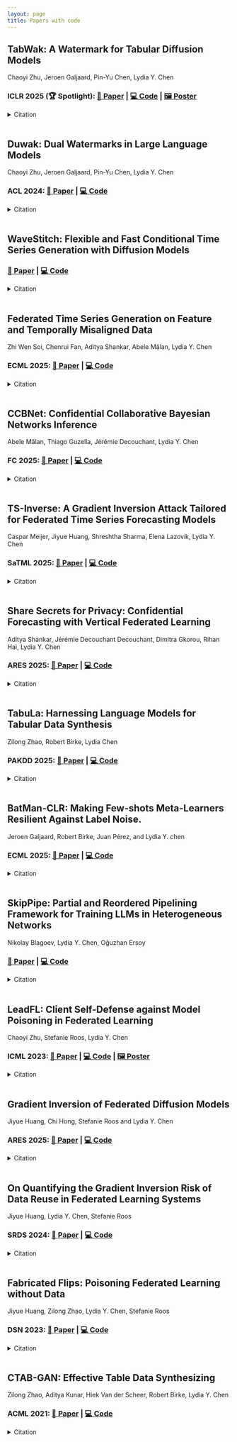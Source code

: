 ```yaml
---
layout: page
title: Papers with code
---
```


## TabWak: A Watermark for Tabular Diffusion Models

Chaoyi Zhu, Jeroen Galjaard, Pin-Yu Chen, Lydia Y. Chen

### **ICLR 2025 (🏆 Spotlight):** [📄 Paper](https://openreview.net/pdf?id=71pur4y8gs) | [💻 Code](https://github.com/chaoyitud/TabWak) | [🖼️ Poster](https://iclr.cc/media/PosterPDFs/ICLR%202025/30853.png)

<details>
<summary>Citation</summary>

```bibtex
@inproceedings{zhu2025tabwak,
  author    = {Chaoyi Zhu and
               Jiayi Tang and
               Jeroen M. Galjaard and
               Pin{-}Yu Chen and
               Robert Birke and
               Cornelis Bos and
               Lydia Y. Chen},
  title     = {TabWak: A Watermark for Tabular Diffusion Models},
  booktitle = {The Thirteenth International Conference on Learning Representations, {ICLR} 2025},
  publisher = {OpenReview.net},
  year      = {2025}
}

```
</details>

<br>

## Duwak: Dual Watermarks in Large Language Models

Chaoyi Zhu, Jeroen Galjaard, Pin-Yu Chen, Lydia Y. Chen

### **ACL 2024:** [📄 Paper](https://aclanthology.org/2024.findings-acl.678.pdf) | [💻 Code](https://github.com/chaoyitud/Dual-Watermarks)

<details>
<summary>Citation</summary>

```bibtex
@inproceedings{zhu2024duwak,
    author      = {Chaoyi Zhu and
                   Jeroen M. Galjaard and
                   Pin{-}Yu Chen and
                   Lydia Y. Chen},
    title       = {Duwak: Dual Watermarks in Large Language Models},
    booktitle   = {Findings of the Association for Computational Linguistics: ACL 2024},
    publisher   = {Association for Computational Linguistics},
    year        = {2024},
    doi         = {10.18653/v1/2024.findings-acl.678}
}
```
</details>

<br>

## WaveStitch: Flexible and Fast Conditional Time Series Generation with Diffusion Models

### [📄 Paper](https://arxiv.org/pdf/2503.06231) | [💻 Code](https://github.com/adis98/HierarchicalTS)

<details>
<summary>Citation</summary>

```bibtex
@article{shankar2025wavestitch,
    author  = {Aditya Shankar and
               Lydia Y. Chen and
               Arie van Deursen and
               Rihan Hai},
    title   = {WaveStitch: Flexible and Fast Conditional Time Series Generation with Diffusion Models},
    journal = {CoRR},
    volume  = {abs/2503.06231},
    year    = {2025}
}
```
</details>

<br>

## Federated Time Series Generation on Feature and Temporally Misaligned Data

Zhi Wen Soi, Chenrui Fan, Aditya Shankar, Abele Mălan, Lydia Y. Chen

### **ECML 2025:** [📄 Paper](https://arxiv.org/pdf/2410.21072) | [💻 Code](https://github.com/soizhiwen/FedTDD)

<details>
<summary>Citation</summary>

```bibtex
@inproceedings{soi2025fedtdd,
    author      = {Zhi Wen Soi and
                   Chenrui Fan and
                   Aditya Shankar and
                   Abele Mălan and
                   Lydia Y. Chen},
    title       = {Federated Time Series Generation on Feature and Temporally Misaligned Data},
    booktitle   = {Machine Learning and Knowledge Discovery in Databases. Research Track - European Conference, {ECML} {PKDD} 2025},
    year        = {2025}
}
```
</details>

<br>

## CCBNet: Confidential Collaborative Bayesian Networks Inference

Abele Mălan, Thiago Guzella, Jérémie Decouchant, Lydia Y. Chen

### **FC 2025:** [📄 Paper](https://fc25.ifca.ai/preproceedings/129.pdf) | [💻 Code](https://github.com/AbeleMM/ccbnet)

<details>
<summary>Citation</summary>

```bibtex
@inproceedings{malan2025ccbnet,
    author      = {Abele Mălan and
                   Thiago Guzella and
                   Jérémie Decouchant and
                   Lydia Chen},
    title       = {CCBNet: Confidential Collaborative Bayesian Networks Inference},
    booktitle   = {Financial Cryptography and Data Security - 29th International Conference, {FC} 2025},
    series      = {Lecture Notes in Computer Science},
    publisher   = {Springer},
    year        = {2025},
}
```
</details>

<br>

## TS-Inverse: A Gradient Inversion Attack Tailored for Federated Time Series Forecasting Models

Caspar Meijer, Jiyue Huang, Shreshtha Sharma, Elena Lazovik, Lydia Y. Chen

### **SaTML 2025:** [📄 Paper](https://fc25.ifca.ai/preproceedings/129.pdf) | [💻 Code](https://github.com/Capsar/ts-inverse)

<details>
<summary>Citation</summary>

```bibtex
@inproceedings{meijer2025tsinverse,
    author      = {Caspar Meijer and
                   Jiyue Huang and
                   Shreshtha Sharma and
                   Elena Lazovik and
                   Lydia Y. Chen},
    title       = {TS-Inverse: {A} Gradient Inversion Attack Tailored for Federated Time Series Forecasting Models},
    booktitle   = {IEEE Conference on Secure and Trustworthy Machine Learning, SaTML 2025},
    publisher   = {IEEE},
    year        = {2025},
    doi         = {10.1109/SATML64287.2025.00014}
}
```
</details>

<br>

## Share Secrets for Privacy: Confidential Forecasting with Vertical Federated Learning

Aditya Shankar, Jérémie Decouchant Decouchant, Dimitra Gkorou, Rihan Hai, Lydia Y. Chen

### **ARES 2025:** [📄 Paper](https://arxiv.org/pdf/2405.20761) | [💻 Code](https://github.com/adis98/STV)

<details>
<summary>Citation</summary>

```bibtex
@inproceedings{shankar2025stv,
    author      = {Aditya Shankar and
                   Jérémie Decouchant and
                   Dimitra Gkorou and
                   Rihan Hai and
                   Lydia Y. Chen},
    title       = {Share Secrets for Privacy: Confidential Forecasting with Vertical Federated Learning},
    booktitle   = {Proceedings of the 19th International Conference on Availability, Reliability and Security, {ARES} 2025},
    publisher   = {{ACM}},
    year        = {2025}
}
```
</details>

<br>

## TabuLa: Harnessing Language Models for Tabular Data Synthesis

Zilong Zhao, Robert Birke, Lydia Chen

### **PAKDD 2025:** [📄 Paper](https://arxiv.org/pdf/2310.12746) | [💻 Code](https://github.com/zhao-zilong/Tabula)

<details>
<summary>Citation</summary>

```bibtex
@inproceedings{zhao2025stv,
    author      = {Zilong Zhao and
                   Robert Birke and
                   Lydia Y. Chen},
    title       = {TabuLa: Harnessing Language Models for Tabular Data Synthesis},
    booktitle   = {Advances in Knowledge Discovery and Data Mining - 29th Pacific-Asia Conference on Knowledge Discovery and Data Mining, {PAKDD} 2025},
    series      = {Lecture Notes in Computer Science},
    publisher   = {Springer},
    year        = {2025},
    doi         = {10.1007/978-981-96-8186-0\_20}
}
```
</details>

<br>

## BatMan-CLR: Making Few-shots Meta-Learners Resilient Against Label Noise.

Jeroen Galjaard, Robert Birke, Juan Pérez, and Lydia Y. chen

### **ECML 2025:** [📄 Paper](https://github.com/JMGaljaard/batman-clr-noisy-meta-learning) | [💻 Code](https://github.com/JMGaljaard/batman-clr-noisy-meta-learning)

<details>
<summary>Citation</summary>

```bibtex
@inproceedings{soi2025fedtdd,
    author      = {Jeroen Galjaard  and
                   Robert Birke and
                   Juan Perez and
                   Lydia Y. Chen},
    title       = {BatMan-CLR: Making Few-shots Meta-Learners Resilient Against Label Noise.},
    booktitle   = {Machine Learning and Knowledge Discovery in Databases. Research Track - European Conference, {ECML} {PKDD} 2025},
    year        = {2025}
}
```
</details>

<br>




## SkipPipe: Partial and Reordered Pipelining Framework for Training LLMs in Heterogeneous Networks

Nikolay Blagoev, Lydia Y. Chen, Oğuzhan Ersoy

### [📄 Paper](https://arxiv.org/pdf/2502.19913) | [💻 Code](https://github.com/gensyn-ai/skippipe)

<details>
<summary>Citation</summary>

```bibtex
@inproceedings{blagoev2025skippipe,
    author  = {Nikolay Blagoev and
                Lydia Yiyu Chen and
                Oguzhan Ersoy},
    title   = {SkipPipe: Partial and Reordered Pipelining Framework for Training LLMs in Heterogeneous Networks},
    journal = {CoRR},
    volume  = {abs/2502.19913},
    year    = {2025}
}
```
</details>

<br>

## LeadFL: Client Self-Defense against Model Poisoning in Federated Learning

Chaoyi Zhu, Stefanie Roos, Lydia Y. Chen

### **ICML 2023:** [📄 Paper](https://proceedings.mlr.press/v202/zhu23j/zhu23j.pdf) | [💻 Code](https://github.com/chaoyitud/LeadFL) | [🖼️ Poster](https://icml.cc/media/PosterPDFs/ICML%202023/24161.png)

<details>
<summary>Citation</summary>

```bibtex
@inproceedings{zhu2023leadfl,
    author      = {Chaoyi Zhu and
                   Stefanie Roos and
                   Lydia Y. Chen},
    title       = {LeadFL: Client Self-Defense against Model Poisoning in Federated Learning},
    booktitle   = {International Conference on Machine Learning, {ICML} 2023},
    series      = {Proceedings of Machine Learning Research},
    publisher   = {{PMLR}},
    year        = {2023}
}
```
</details>

<br>

## 	Gradient Inversion of Federated Diffusion Models

Jiyue Huang, Chi Hong, Stefanie Roos and Lydia Y. Chen

### **ARES 2025:** [📄 Paper](https://github.com/GillHuang-Xtler/GIDM_diffusion_inversion) | [💻 Code](https://github.com/GillHuang-Xtler/GIDM_diffusion_inversion)

<details>
<summary>Citation</summary>

```bibtex
@inproceedings{shankar2025stv,
    author      = {Jiyue Huang and
                  Chi Hong and
                   Stefanie Ross and
                   Lydia Y. Chen},
    title       = {Gradient Inversion of Federated Diffusion Models},
    booktitle   = {Proceedings of the 19th International Conference on Availability, Reliability and Security, {ARES} 2025},
    publisher   = {{ACM}},
    year        = {2025}
}
```
</details>

<br>


## On Quantifying the Gradient Inversion Risk of Data Reuse in Federated Learning Systems

Jiyue Huang, Lydia Y. Chen, Stefanie Roos

### **SRDS 2024:** [📄 Paper](https://github.com/GillHuang-Xtler/GIDM_diffusion_inversion) | [💻 Code](https://github.com/GillHuang-Xtler/CGI_multiserver_inversion)

<details>
<summary>Citation</summary>

```bibtex
@inproceedings{huang2024cgi,
    author      = {Jiyue Huang and
                   Lydia Y. Chen and
                   Stefanie Roos},
    title       = {On Quantifying the Gradient Inversion Risk of Data Reuse in Federated Learning Systems},
    booktitle   = {43rd International Symposium on Reliable Distributed Systems, {SRDS} 2024},
    publisher   = {IEEE},
    year        = {2024},
    doi         = {10.1109/SRDS64841.2024.00031}
}
```
</details>

<br>

## Fabricated Flips: Poisoning Federated Learning without Data

Jiyue Huang, Zilong Zhao, Lydia Y. Chen, Stefanie Roos

### **DSN 2023:** [📄 Paper](https://arxiv.org/pdf/2202.05877) | [💻 Code](https://github.com/GillHuang-Xtler/DFA_untargeted_attack)

<details>
<summary>Citation</summary>

```bibtex
@inproceedings{huang2024dfa,
    author      = {Jiyue Huang and
                   Zilong Zhao and
                   Lydia Y. Chen and
                   Stefanie Roos},
    title       = {Fabricated Flips: Poisoning Federated Learning without Data},
    booktitle   = {53rd Annual {IEEE/IFIP} International Conference on Dependable Systems and Network, {DSN} 2023},
    publisher   = {{IEEE}},
    year        = {2023},
    doi         = {10.1109/DSN58367.2023.00036}
}
```
</details>

<br>

## CTAB-GAN: Effective Table Data Synthesizing

Zilong Zhao, Aditya Kunar, Hiek Van der Scheer, Robert Birke, Lydia Y. Chen

### **ACML 2021:** [📄 Paper](https://arxiv.org/pdf/2102.08369) | [💻 Code](https://github.com/Team-TUD/CTAB-GAN)

<details>
<summary>Citation</summary>

```bibtex
@inproceedings{zhao2021ctabgan,
    author      = {Zilong Zhao and
                   Aditya Kunar and
                   Robert Birke and
                   Lydia Y. Chen},
    title       = {CTAB-GAN: Effective Table Data Synthesizing},
    booktitle   = {Asian Conference on Machine Learning, {ACML} 2021},
    series      = {Proceedings of Machine Learning Research},
    publisher   = {{PMLR}},
    year        = {2021}
}
```
</details>

<!--
Our research themes span in the following areas.

- [Generative Models](#generative-models)
- [Robust, and Private Learning](#robust-and-private-learning)
- [Federated Learning ](#federated-learning-)

# Generative Models<a name="Generative"></a>

While big data is powering up the deep learning models, it is costly and inevitably intrudes privacy to curate such data. Synthetically generated data not only alleviates the cost of collecting data but also overcome the privacy concerns and legislation boundary. How to generate synthetic data that fulfill the requirements of data similarity, analysis utility, privacy and generalization?

We are exploring a wide range of generative models for synthesizing tabular data, ranging from Generative Adversarial Networks (GANs), latent difussion, flow models, and large language models.
We are also actively collaborating with various industrial partners to explore synthetic data as a privacy-preserving data sharing solution, such as major European energy companies, and finacial companies.

# Robust, and Private Learning<a name="RPFlearning"></a>

Artificial intelligence (AI) and machine learning (ML) are ubiquitous in our daily lives in the form of search engines, machine translation, self-driving cars and much more. The prevailing assumptions of existing ML algorithms are that data is neutral and can be freely accessed (without breaching privacy). As a result, the existing algorithms fall short of addressing challenges in realistic scenarios, i.e., against adversarial examples, dirty data, and unreliable execution environments while still preserving data privacy. These issues are further exacerbated by large and distributed learning problems, the data for which is collected over multiple sources and must be computed on distributed nodes.

In this line of research, we are designing robust, privacy-preserving and fair learning algorithms. Topics include:
- Robust Machine Learning: designing learning algorithms that are robust to dirty data inputs.
- Adversarial Attacks and Defenses: designing adversarial attacks and defense mechanisms for deployed deep models.
- Differential private (deep) learning: designing effective differential private ML models with precise accuracy accounting.

<figure>
 <a href="#top">
  <img src="../assets/img/top.png" alt="top" style="float: right;" width="30" height="30">
 </a>
</figure>

# Federated Learning <a name="eLInf"></a>
Data is constantly generated and collected by edge devices (of the network) to power up today’s AI and ML analyses. With the advancement of algorithmic compression techniques and hardware technology, the ability to train neural networks and run inference on edge devices has gone from myth to reality. Federated learning (FL) is an emerging learning paradigm where distributed edge nodes collaboratively learn the weights of neural networks iteratively without directly sharing data. It is largely unexplored how existing deep learning algorithms can be realized within a FL framework, thereby overcoming network communications and adversarial threats. Moreover, owing to the vast number of available trained models and highly heterogeneous mobile devices, it is no mean feat to identify and deploy the right model for individual edge devices.

In this line of research, we are designing learning algorithms and prototyping system solutions for ML training and inference on distributed edge devices. Topics include:

- Confidential Vertical Learning for Manufacturer: collaborating with the world leading material manufacturers to design confidential vertical federated learning on variety of machine learning models
- Attacks and Defenses in Federated Learning: designing data free model poisoning attacks, gradient inversion attacks, and freerider attacks for various federated learning systems
- Continue Federated Learning and Domain Adaptation: designing federated learning systems that tackle two foundemntal challenges in real life: data continitously evolves through different domains and learning tasks also change over time.
- Deep Model Inferences on Edge Devices: designing and prototyping an inference engine that can search for optimal models and configurations for edge devices at scale.

<figure>
 <a href="#top">
  <img src="../assets/img/top.png" alt="top" style="float: right;" width="30" height="30">
 </a>
</figure>
-->
